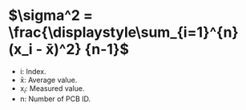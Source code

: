 # $\sigma^2 = \frac{\displaystyle\sum_{i=1}^{n}(x_i - x̄)^2} {n-1}$
- i: Index.
- x̄: Average value.
- x$_i$: Measured value.
- n: Number of PCB ID.